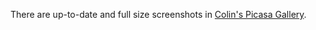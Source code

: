 There are up-to-date and full size screenshots in [Colin's Picasa Gallery](http://picasaweb.google.com/cgwalters/HotwireScreenshots).